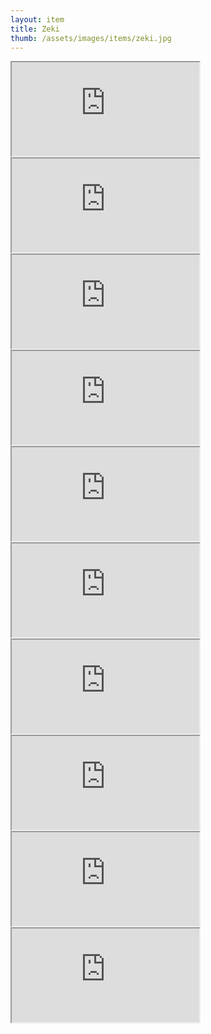 ```yaml
---
layout: item
title: Zeki
thumb: /assets/images/items/zeki.jpg
---
```

<iframe src="http://magic-items.herokuapp.com/item/embed/57"></iframe>
<iframe src="http://magic-items.herokuapp.com/item/embed/100"></iframe>
<iframe src="http://magic-items.herokuapp.com/item/embed/102"></iframe>
<iframe src="http://magic-items.herokuapp.com/item/embed/167"></iframe>
<iframe src="http://magic-items.herokuapp.com/item/embed/170"></iframe>

<iframe src="http://magic-items.herokuapp.com/item/embed/204"></iframe>
<iframe src="http://magic-items.herokuapp.com/item/embed/134"></iframe>
<iframe src="http://magic-items.herokuapp.com/item/embed/208"></iframe>
<iframe src="http://magic-items.herokuapp.com/item/embed/216"></iframe>
<iframe src="http://magic-items.herokuapp.com/item/embed/104"></iframe>
